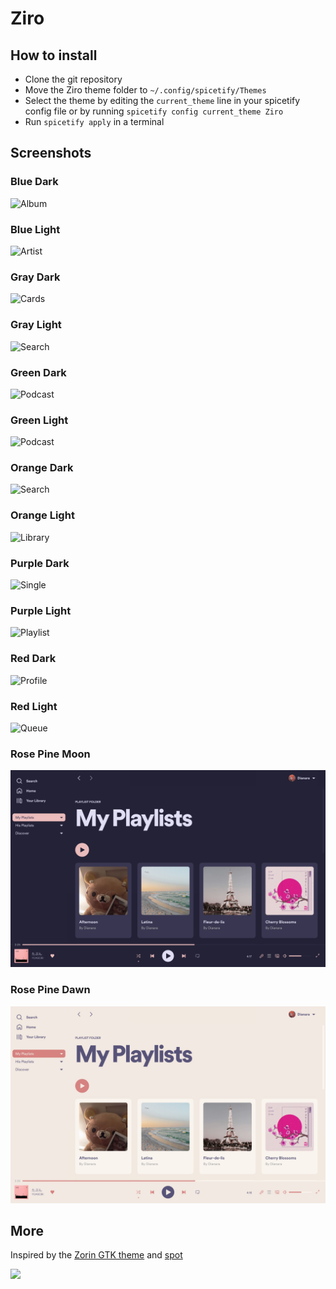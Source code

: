 # Ziro
## How to install
- Clone the git repository
- Move the Ziro theme folder to `~/.config/spicetify/Themes`
- Select the theme by editing the `current_theme` line in your spicetify config file or by running `spicetify config current_theme Ziro`
- Run `spicetify apply` in a terminal
## Screenshots
### Blue Dark
![Album](https://raw.githubusercontent.com/schnensch0/ziro/main/preview/album-blue-dark.png)
### Blue Light
![Artist](https://raw.githubusercontent.com/schnensch0/ziro/main/preview/artist-blue-light.png)
### Gray Dark
![Cards](https://raw.githubusercontent.com/schnensch0/ziro/main/preview/cards-gray-dark.png)
### Gray Light
![Search](https://raw.githubusercontent.com/schnensch0/ziro/main/preview/search-gray-light.png)
### Green Dark
![Podcast](https://raw.githubusercontent.com/schnensch0/ziro/main/preview/podcast-green-dark.png)
### Green Light
![Podcast](https://raw.githubusercontent.com/schnensch0/ziro/main/preview/podcast-green-light.png)
### Orange Dark
![Search](https://raw.githubusercontent.com/schnensch0/ziro/main/preview/search-orange-dark.png)
### Orange Light
![Library](https://raw.githubusercontent.com/schnensch0/ziro/main/preview/library-orange-light.png)
### Purple Dark
![Single](https://raw.githubusercontent.com/schnensch0/ziro/main/preview/single-purple-dark.png)
### Purple Light
![Playlist](https://raw.githubusercontent.com/schnensch0/ziro/main/preview/playlist-purple-light.png)
### Red Dark
![Profile](https://raw.githubusercontent.com/schnensch0/ziro/main/preview/profile-red-dark.png)
### Red Light
![Queue](https://raw.githubusercontent.com/schnensch0/ziro/main/preview/queue-red-light.png)
### Rose Pine Moon
![Playlists](screenshots/rose-pine-moon.jpg)
### Rose Pine Dawn
![Playlists](screenshots/rose-pine-dawn.jpg)

## More
Inspired by the [Zorin GTK theme](https://github.com/ZorinOS/zorin-desktop-themes) and [spot](https://github.com/xou816/spot)

<a href=https://discord.gg/tMEcBhsNqA><img src="https://img.shields.io/discord/733994169508560938?style=flat-square&logo=discord&color=5865F2&labelColor=white&label=support"></img></a>
